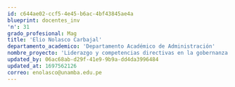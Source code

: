 ```yaml
---
id: c644ae02-ccf5-4e45-b6ac-4bf43845ae4a
blueprint: docentes_inv
'n': 31
grado_profesional: Mag
title: 'Elio Nolasco Carbajal'
departamento_academico: 'Departamento Académico de Administración'
nombre_proyecto: 'Liderazgo y competencias directivas en la gobernanza de las universidades de la región de apurimac,2018.'
updated_by: 06ac68ab-d29f-41e9-9b9a-dd4da3996484
updated_at: 1697562126
correo: enolasco@unamba.edu.pe
---
```

